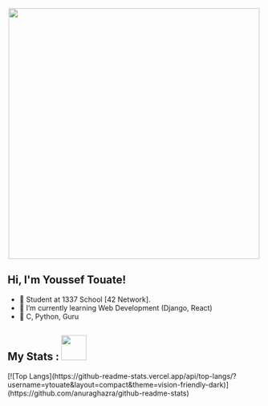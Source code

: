 <div id="header" align="center">
  <img src="https://media.giphy.com/media/f3iwJFOVOwuy7K6FFw/giphy.gif" width="500"/>
</div>

<h2> Hi, I'm Youssef Touate!</h2>

- 🔭 Student at 1337 School [42 Network].
- 🌱 I’m currently learning Web Development (Django, React)
- 💬 C, Python, Guru

<h2> My Stats : <img src="https://media2.giphy.com/media/NMBl7NxAlPDrOgq6aQ/giphy.gif" width="50"></h2>
[![Top Langs](https://github-readme-stats.vercel.app/api/top-langs/?username=ytouate&layout=compact&theme=vision-friendly-dark)](https://github.com/anuraghazra/github-readme-stats)

<div align="center">
  <img src="https://komarev.com/ghpvc/?username=ytouate&style=flat-square&color=blue" alt=""/>
</div>
